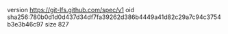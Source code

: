 version https://git-lfs.github.com/spec/v1
oid sha256:780b0d1d0d437d34df7fa39262d386b4449a41d82c29a7c94c3754b3e3b46c97
size 827
